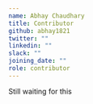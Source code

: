 ```yaml
---
name: Abhay Chaudhary
title: Contributor
github: abhay1821
twitter: ""
linkedin: ""
slack: ""
joining_date: ""
role: contributor
---
```


Still waiting for this
